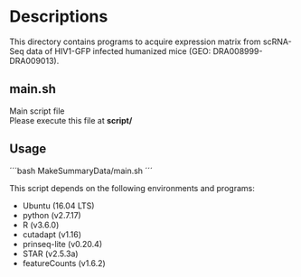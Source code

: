 # Descriptions

This directory contains programs to acquire expression matrix from scRNA-Seq data of HIV1-GFP infected humanized mice (GEO: DRA008999-DRA009013).

## main.sh
Main script file  
Please execute this file at **script/**

## Usage
´´´bash MakeSummaryData/main.sh
´´´

This script depends on the following environments and programs:
* Ubuntu (16.04 LTS)
* python (v2.7.17)
* R (v3.6.0)
* cutadapt (v1.16)
* prinseq-lite (v0.20.4)
* STAR (v2.5.3a)
* featureCounts (v1.6.2)


